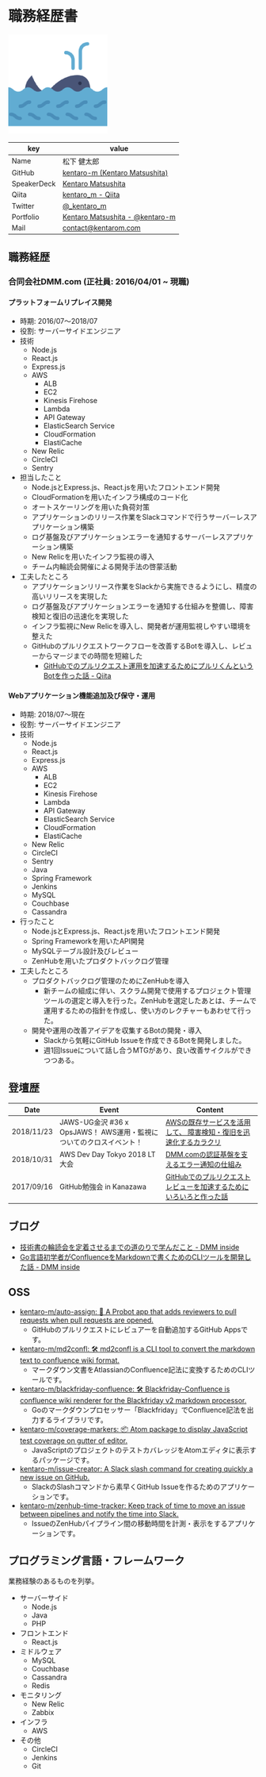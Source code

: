 # 職務経歴書
<img src="./avatar.png" width="200px" />

|key|value|
|---|-----|
|Name|松下 健太郎|
|GitHub|[kentaro-m \(Kentaro Matsushita\)](https://github.com/kentaro-m)|
|SpeakerDeck|[Kentaro Matsushita](https://speakerdeck.com/kentarom)|
|Qiita|[kentaro_m \- Qiita](https://qiita.com/kentaro_m)|
|Twitter|[@_kentaro_m](https://twitter.com/_kentaro_m)|
|Portfolio|[Kentaro Matsushita - @kentaro-m](https://kentarom.com/)|
|Mail|contact@kentarom.com|

## 職務経歴
### 合同会社DMM.com (正社員: 2016/04/01 ~ 現職)

#### プラットフォームリプレイス開発
* 時期: 2016/07〜2018/07
* 役割: サーバーサイドエンジニア
* 技術
  * Node.js
  * React.js
  * Express.js
  * AWS
    * ALB
    * EC2
    * Kinesis Firehose
    * Lambda
    * API Gateway
    * ElasticSearch Service
    * CloudFormation
    * ElastiCache
  * New Relic
  * CircleCI
  * Sentry
* 担当したこと
  * Node.jsとExpress.js、React.jsを用いたフロントエンド開発
  * CloudFormationを用いたインフラ構成のコード化
  * オートスケーリングを用いた負荷対策
  * アプリケーションのリリース作業をSlackコマンドで行うサーバーレスアプリケーション構築
  * ログ基盤及びアプリケーションエラーを通知するサーバーレスアプリケーション構築
  * New Relicを用いたインフラ監視の導入
  * チーム内輪読会開催による開発手法の啓蒙活動
* 工夫したところ
  * アプリケーションリリース作業をSlackから実施できるようにし、精度の高いリリースを実現した
  * ログ基盤及びアプリケーションエラーを通知する仕組みを整備し、障害検知と復旧の迅速化を実現した
  * インフラ監視にNew Relicを導入し、開発者が運用監視しやすい環境を整えた
  * GitHubのプルリクエストワークフローを改善するBotを導入し、レビューからマージまでの時間を短縮した
    * [GitHubでのプルリクエスト運用を加速するためにプルリくんというBotを作った話 - Qiita](https://qiita.com/kentaro_m/items/fc79511f463ff51b4d0f)

#### Webアプリケーション機能追加及び保守・運用
* 時期: 2018/07〜現在
* 役割: サーバーサイドエンジニア
* 技術
  * Node.js
  * React.js
  * Express.js
  * AWS
    * ALB
    * EC2
    * Kinesis Firehose
    * Lambda
    * API Gateway
    * ElasticSearch Service
    * CloudFormation
    * ElastiCache
  * New Relic
  * CircleCI
  * Sentry
  * Java
  * Spring Framework
  * Jenkins
  * MySQL
  * Couchbase
  * Cassandra
* 行ったこと
  * Node.jsとExpress.js、React.jsを用いたフロントエンド開発
  * Spring Frameworkを用いたAPI開発
  * MySQLテーブル設計及びレビュー
  * ZenHubを用いたプロダクトバックログ管理
* 工夫したところ
  * プロダクトバックログ管理のためにZenHubを導入
    * 新チームの組成に伴い、スクラム開発で使用するプロジェクト管理ツールの選定と導入を行った。ZenHubを選定したあとは、チームで運用するための指針を作成し、使い方のレクチャーもあわせて行った。
  * 開発や運用の改善アイデアを収集するBotの開発・導入
    * Slackから気軽にGitHub Issueを作成できるBotを開発しました。
    * 週1回Issueについて話し合うMTGがあり、良い改善サイクルができつつある。

## 登壇歴
|Date|Event|Content|
|----|-----|-------|
|2018/11/23|JAWS-UG金沢 #36 x OpsJAWS！ AWS運用・監視についてのクロスイベント！|[AWSの既存サービスを活用して、 障害検知・復旧を迅速化するカラクリ](https://speakerdeck.com/kentarom/jaws-ug-kanazawa-x-opsjaws)|
|2018/10/31|AWS Dev Day Tokyo 2018 LT大会|[DMM.comの認証基盤を支えるエラー通知の仕組み](https://speakerdeck.com/kentarom/aws-dev-day-tokyo-2018-lightning-talk)|
|2017/09/16|GitHub勉強会 in Kanazawa|[GitHubでのプルリクエストレビューを加速するためにいろいろと作った話](https://speakerdeck.com/kentarom/githubtefalsehururikuesutorehiyuwojia-su-surutameniiroirotozuo-tutahua)|

## ブログ
* [技術書の輪読会を定着させるまでの道のりで学んだこと - DMM inside](https://inside.dmm.com/entry/2018/10/02/rindokukai)
* [Go言語初学者がConfluenceをMarkdownで書くためのCLIツールを開発した話 - DMM inside](https://inside.dmm.com/entry/2018/05/28/golang-cli-tool)

## OSS
* [kentaro-m/auto-assign: 🤖 A Probot app that adds reviewers to pull requests when pull requests are opened.](https://github.com/kentaro-m/auto-assign)
  * GitHubのプルリクエストにレビュアーを自動追加するGitHub Appsです。
* [kentaro-m/md2confl: 🛠 md2confl is a CLI tool to convert the markdown text to confluence wiki format.](https://github.com/kentaro-m/md2confl)
  * マークダウン文書をAtlassianのConfluence記法に変換するためのCLIツールです。
* [kentaro-m/blackfriday-confluence: 🛠 Blackfriday-Confluence is confluence wiki renderer for the Blackfriday v2 markdown processor.](https://github.com/kentaro-m/blackfriday-confluence)
  * Goのマークダウンプロセッサー「Blackfriday」でConfluence記法を出力するライブラリです。
* [kentaro-m/coverage-markers: 📦 Atom package to display JavaScript test coverage on gutter of editor.](https://github.com/kentaro-m/coverage-markers)
  * JavaScriptのプロジェクトのテストカバレッジをAtomエディタに表示するパッケージです。
* [kentaro-m/issue-creator: A Slack slash command for creating quickly a new issue on GitHub.](https://github.com/kentaro-m/issue-creator)
  * SlackのSlashコマンドから素早くGitHub Issueを作るためのアプリケーションです。
* [kentaro-m/zenhub-time-tracker: Keep track of time to move an issue between pipelines and notify the time into Slack.](https://github.com/kentaro-m/zenhub-time-tracker)
  * IssueのZenHubパイプライン間の移動時間を計測・表示をするアプリケーションです。

## プログラミング言語・フレームワーク
業務経験のあるものを列挙。

* サーバーサイド
  * Node.js
  * Java
  * PHP
* フロントエンド
  * React.js
* ミドルウェア
  * MySQL
  * Couchbase
  * Cassandra
  * Redis
* モニタリング
  * New Relic
  * Zabbix
* インフラ
  * AWS
* その他
  * CircleCI
  * Jenkins
  * Git